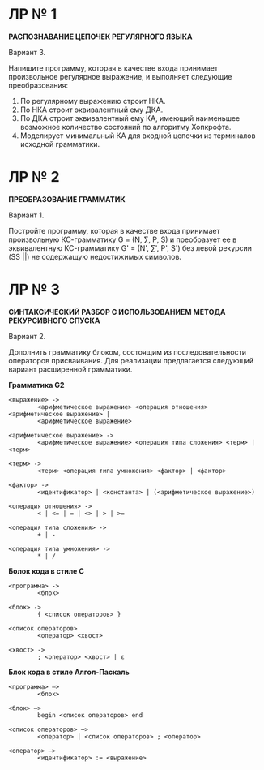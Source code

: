 # **ЛР № 1**

**РАСПОЗНАВАНИЕ ЦЕПОЧЕК РЕГУЛЯРНОГО ЯЗЫКА**

Вариант 3.

Напишите программу, которая в качестве входа принимает произвольное регулярное выражение, и выполняет следующие преобразования:
  1) По регулярному выражению строит НКА.
  2) По НКА строит эквивалентный ему ДКА.
  3) По ДКА строит эквивалентный ему КА, имеющий наименьшее возможное количество состояний по алгоритму Хопкрофта.
  4) Моделирует минимальный КА для входной цепочки из терминалов исходной грамматики.

# **ЛР № 2**

**ПРЕОБРАЗОВАНИЕ ГРАММАТИК**

Вариант 1.

Постройте программу, которая в качестве входа принимает произвольную КС-грамматику G = (N, ∑, P, S) и преобразует ее в эквивалентную КС-грамматику G' = (N', ∑', P', S') без левой рекурсии (SS ||) не содержащую недостижимых символов.

# **ЛР № 3**

**СИНТАКСИЧЕСКИЙ РАЗБОР С ИСПОЛЬЗОВАНИЕМ МЕТОДА РЕКУРСИВНОГО СПУСКА**

Вариант 2.

Дополнить грамматику блоком, состоящим из последовательности операторов присваивания. Для реализации предлагается следующий вариант расширенной грамматики.

**Грамматика G2**

    <выражение> ->
            <арифметическое выражение> <операция отношения> <арифметическое выражение> |
            <арифметическое выражение>

    <арифметическое выражение> -> 
            <арифметическое выражение> <операция типа сложения> <терм> | <терм>

    <терм> ->
            <терм> <операция типа умножения> <фактор> | <фактор>

    <фактор> -> 
            <идентификатор> | <константа> | (<арифметическое выражение>)

    <операция отношения> ->  
            < | <= | = | <> | > | >=

    <операция типа сложения> ->
            + | -

    <операция типа умножения> ->
            * | /

**Болок кода в стиле С**

    <программа> ->
            <блок>

    <блок> ->  
            { <список операторов> }

    <список операторов>
            <оператор> <хвост>

    <хвост> ->
            ; <оператор> <хвост> | ε

**Блок кода в стиле Алгол-Паскаль**
    
    <программа> –>
            <блок>
    
    <блок> –>
            begin <список операторов> end
    
    <список операторов> –>
            <оператор> | <список операторов> ; <оператор>
    
    <оператор> –>
            <идентификатор> := <выражение>

